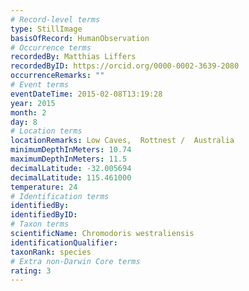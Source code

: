 ```yaml
---
# Record-level terms
type: StillImage
basisOfRecord: HumanObservation
# Occurrence terms
recordedBy: Matthias Liffers
recordedByID: https://orcid.org/0000-0002-3639-2080
occurrenceRemarks: ""
# Event terms
eventDateTime: 2015-02-08T13:19:28
year: 2015
month: 2
day: 8
# Location terms
locationRemarks: Low Caves,  Rottnest /  Australia
minimumDepthInMeters: 10.74
maximumDepthInMeters: 11.5
decimalLatitude: -32.005694
decimalLatitude: 115.461000
temperature: 24
# Identification terms
identifiedBy: 
identifiedByID: 
# Taxon terms
scientificName: Chromodoris westraliensis
identificationQualifier: 
taxonRank: species
# Extra non-Darwin Core terms
rating: 3
---
```

